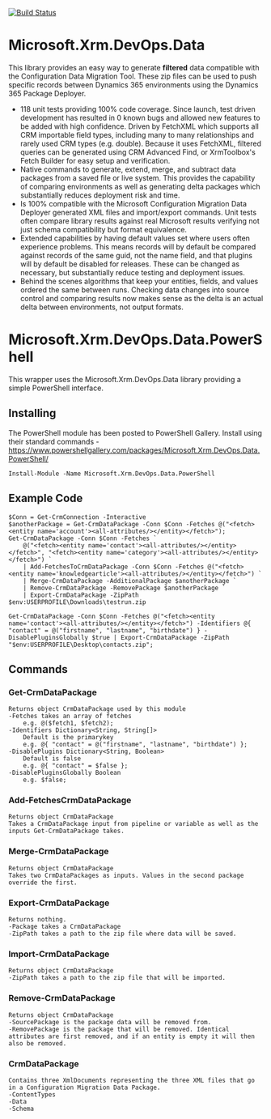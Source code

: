 [![Build Status](https://dev.azure.com/MicrosoftXrmDevOps/Microsoft.Xrm.DevOps.Data/_apis/build/status/abvogel.Microsoft.Xrm.DevOps.Data?branchName=master)](https://dev.azure.com/MicrosoftXrmDevOps/Microsoft.Xrm.DevOps.Data/_build/latest?definitionId=1&branchName=master)

# Microsoft.Xrm.DevOps.Data
This library provides an easy way to generate **filtered** data compatible with the Configuration Data Migration Tool. These zip files can be used to push specific records between Dynamics 365 environments using the Dynamics 365 Package Deployer.

* 118 unit tests providing 100% code coverage. Since launch, test driven development has resulted in 0 known bugs and allowed new features to be added with high confidence.
Driven by FetchXML which supports all CRM importable field types, including many to many relationships and rarely used CRM types (e.g. double). Because it uses FetchXML, filtered queries can be generated using CRM Advanced Find, or XrmToolbox's Fetch Builder for easy setup and verification.
* Native commands to generate, extend, merge, and subtract data packages from a saved file or live system. This provides the capability of comparing environments as well as generating delta packages which substantially reduces deployment risk and time.
* Is 100% compatible with the Microsoft Configuration Migration Data Deployer generated XML files and import/export commands. Unit tests often compare library results against real Microsoft results verifying not just schema compatibility but format equivalence.
* Extended capabilities by having default values set where users often experience problems. This means records will by default be compared against records of the same guid, not the name field, and that plugins will by default be disabled for releases. These can be changed as necessary, but substantially reduce testing and deployment issues.
* Behind the scenes algorithms that keep your entities, fields, and values ordered the same between runs. Checking data changes into source control and comparing results now makes sense as the delta is an actual delta between environments, not output formats.

# Microsoft.Xrm.DevOps.Data.PowerShell
This wrapper uses the Microsoft.Xrm.DevOps.Data library providing a simple PowerShell interface.

## Installing
The PowerShell module has been posted to PowerShell Gallery. Install using their standard commands - 
https://www.powershellgallery.com/packages/Microsoft.Xrm.DevOps.Data.PowerShell/

    Install-Module -Name Microsoft.Xrm.DevOps.Data.PowerShell

## Example Code
    $Conn = Get-CrmConnection -Interactive
    $anotherPackage = Get-CrmDataPackage -Conn $Conn -Fetches @("<fetch><entity name='account'><all-attributes/></entity></fetch>");
    Get-CrmDataPackage -Conn $Conn -Fetches `
        @("<fetch><entity name='contact'><all-attributes/></entity></fetch>", "<fetch><entity name='category'><all-attributes/></entity></fetch>") `
        | Add-FetchesToCrmDataPackage -Conn $Conn -Fetches @("<fetch><entity name='knowledgearticle'><all-attributes/></entity></fetch>") `
        | Merge-CrmDataPackage -AdditionalPackage $anotherPackage `
        | Remove-CrmDataPackage -RemovePackage $anotherPackage `
        | Export-CrmDataPackage -ZipPath $env:USERPROFILE\Downloads\testrun.zip
    
    Get-CrmDataPackage -Conn $Conn -Fetches @("<fetch><entity name='contact'><all-attributes/></entity></fetch>") -Identifiers @{ "contact" = @("firstname", "lastname", "birthdate") } -DisablePluginsGlobally $true | Export-CrmDataPackage -ZipPath "$env:USERPROFILE\Desktop\contacts.zip";
    
## Commands
### Get-CrmDataPackage
    Returns object CrmDataPackage used by this module
    -Fetches takes an array of fetches 
        e.g. @($fetch1, $fetch2);
    -Identifiers Dictionary<String, String[]>
        Default is the primarykey
        e.g. @{ "contact" = @("firstname", "lastname", "birthdate") };
    -DisablePlugins Dictionary<String, Boolean>
        Default is false
        e.g. @{ "contact" = $false };
    -DisablePluginsGlobally Boolean
        e.g. $false;

### Add-FetchesCrmDataPackage
    Returns object CrmDataPackage
    Takes a CrmDataPackage input from pipeline or variable as well as the inputs Get-CrmDataPackage takes.

### Merge-CrmDataPackage
    Returns object CrmDataPackage
    Takes two CrmDataPackages as inputs. Values in the second package override the first.

### Export-CrmDataPackage
    Returns nothing.
    -Package takes a CrmDataPackage
    -ZipPath takes a path to the zip file where data will be saved.
    
### Import-CrmDataPackage
    Returns object CrmDataPackage
    -ZipPath takes a path to the zip file that will be imported.
    
### Remove-CrmDataPackage
    Returns object CrmDataPackage
    -SourcePackage is the package data will be removed from.
    -RemovePackage is the package that will be removed. Identical attributes are first removed, and if an entity is empty it will then also be removed.

### CrmDataPackage
    Contains three XmlDocuments representing the three XML files that go in a Configuration Migration Data Package.
    -ContentTypes
    -Data
    -Schema
